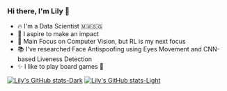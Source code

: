 ### Hi there, I'm Lily 👋 
- 🔥 I'm a Data Scientist  🇲🇲🇸🇬
- 🙋 I aspire to make an impact
- 🌌 Main Focus on Computer Vision, but RL is my next focus
- 📚 I've researched Face Antispoofing using Eyes Movement and CNN-based Liveness Detection
- ✨ I like to play board games 🤔
<!--
**PhooPyae/PhooPyae** is a ✨ _special_ ✨ repository because its `README.md` (this file) appears on your GitHub profile.

Here are some ideas to get you started:

- 🔭 I’m currently working as a Solution Architect but I'd love to be an AI Engineer
- 🌱 I’m currently learning Machine Learning, Data Scientist
- 👯 I’m looking to collaborate on ...
- 🤔 I’m looking for help with ...
- 💬 Ask me about ...
- 📫 How to reach me: ...
- 😄 Pronouns: ...
- ⚡ Fun fact: ...
-->

[![Lily's GitHub stats-Dark](https://git-stats-taupe.vercel.app/api?username=PhooPyae&show_icons=true&theme=dark#gh-dark-mode-only)](https://github.com/anuraghazra/github-readme-stats#gh-dark-mode-only)
[![Lily's GitHub stats-Light](https://git-stats-taupe.vercel.app/api?username=PhooPyae&show_icons=true&theme=default#gh-light-mode-only)](https://github.com/anuraghazra/github-readme-stats#gh-light-mode-only)

<!--![Top Langs](https://git-stats-taupe.vercel.app/api/top-langs/?username=PhooPyae&layout=compact)
